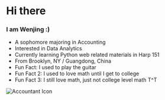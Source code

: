# Hi there

### I am Wenjing :)
- A sophomore majoring in Accounting 
- Interested in Data Analytics
- Currently learning Python web related materials in Harp 151 
- From Brooklyn, NY / Guangdong, China
- Fun Fact: I used to play the guitar 
- Fun Fact 2: I used to love math until I get to college 
- Fun Fact 3: I still love math, just not college level math T^T

![Accountant Icon](https://image.flaticon.com/icons/png/512/1556/1556595.png)
